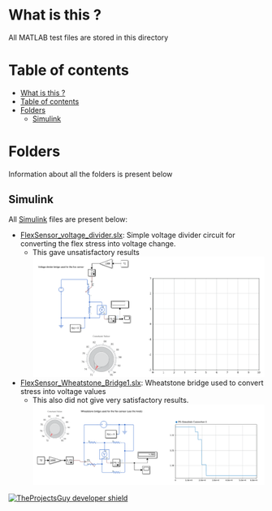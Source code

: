 # What is this ?
All MATLAB test files are stored in this directory

# Table of contents
- [What is this ?](#what-is-this)
- [Table of contents](#table-of-contents)
- [Folders](#folders)
  - [Simulink](#simulink)

# Folders
Information about all the folders is present below

## Simulink
All [Simulink](https://www.mathworks.com/products/simulink.html) files are present below:
- [FlexSensor_voltage_divider.slx](./Simulink/FlexSensor_voltage_divider.slx): Simple voltage divider circuit for converting the flex stress into voltage change.
  - This gave unsatisfactory results
    ![Voltage Divider circuit](../.media/photos/Voltage_divider.png)
- [FlexSensor_Wheatstone_Bridge1.slx](./Simulink/FlexSensor_Wheatstone_Bridge1.slx): Wheatstone bridge used to convert stress into voltage values
  - This also did not give very satisfactory results.
    ![Wheatstone bridge circuit](../.media/photos/Wheatstone_Bridge1.png)

[![TheProjectsGuy developer shield](https://img.shields.io/badge/Dev-TheProjectsGuy-0061ff.svg)](https://github.com/TheProjectsGuy)
